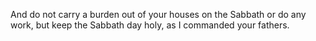 And do not carry a burden out of your houses on the Sabbath or do any work, but keep the Sabbath day holy, as I commanded your fathers.

